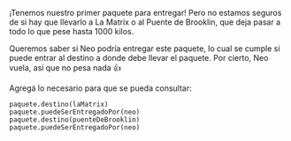 ¡Tenemos nuestro primer paquete para entregar! Pero no estamos seguros de si hay que llevarlo a La Matrix o al Puente de Brooklin, que deja pasar a todo lo que pese hasta 1000 kilos.

Queremos saber si Neo podría entregar este paquete, lo cual se cumple si puede entrar al destino a donde debe llevar el paquete. Por cierto, Neo vuela, así que no pesa nada :+1:

Agregá lo necesario para que se pueda consultar:

```wollok
paquete.destino(laMatrix)
paquete.puedeSerEntregadoPor(neo)
paquete.destino(puenteDeBrooklin)
paquete.puedeSerEntregadoPor(neo)
```
